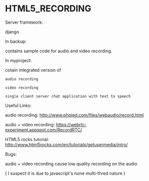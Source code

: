 HTML5_RECORDING
===============

Server framework:

django

In backup:

  contains sample code for audio and video recording. 
  
In myproject:

  cotain integrated version of 
  
    audio recording
    
    video recording
    
    single client server chat application with text to speech
    
Useful Links:

  audio recording: http://www.phpied.com/files/webaudio/record.html
  
  audio + video recording: https://webrtc-experiment.appspot.com/RecordRTC/
  
  HTML5 rocks tutorial: http://www.html5rocks.com/en/tutorials/getusermedia/intro/
  
Bugs:

  audio + video recording cause low quality recording on the audio
  
  ( I suspect it is due to javascript's none multi-thred nature )
  

